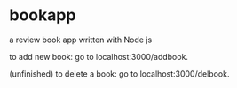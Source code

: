 # bookapp
a review book app written with Node js

to add new book: go to localhost:3000/addbook.

(unfinished) to delete a book: go to localhost:3000/delbook.
